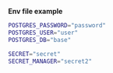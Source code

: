 **Env file example**

```bash
POSTGRES_PASSWORD="password"
POSTGRES_USER="user"
POSTGRES_DB="base"

SECRET="secret"
SECRET_MANAGER="secret2"
```
